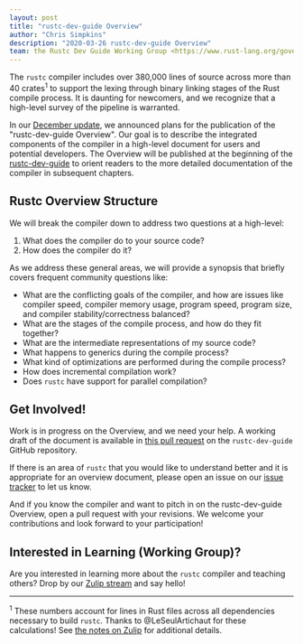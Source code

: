 ```yaml
---
layout: post
title: "rustc-dev-guide Overview"
author: "Chris Simpkins"
description: "2020-03-26 rustc-dev-guide Overview"
team: the Rustc Dev Guide Working Group <https://www.rust-lang.org/governance/teams/compiler#wg-rustc-dev-guide>
---
```


The `rustc` compiler includes over 380,000 lines of source across more than 40 crates<sup>1</sup> to support the lexing through binary linking stages of the Rust compile process. It is daunting for newcomers, and we recognize that a high-level survey of the pipeline is warranted.

In our [December update](https://blog.rust-lang.org/inside-rust/2019/12/20/wg-learning-update.html), we announced plans for the publication of the "rustc-dev-guide Overview". Our goal is to describe the integrated components of the compiler in a high-level document for users and potential developers. The Overview will be published at the beginning of the [rustc-dev-guide](https://rustc-dev-guide.rust-lang.org/) to orient readers to the more detailed documentation of the compiler in subsequent chapters.

## Rustc Overview Structure

We will break the compiler down to address two questions at a high-level:

1. What does the compiler do to your source code?
2. How does the compiler do it?

As we address these general areas, we will provide a synopsis that briefly covers frequent community questions like:

- What are the conflicting goals of the compiler, and how are issues like compiler speed, compiler memory usage, program speed, program size, and compiler stability/correctness balanced?
- What are the stages of the compile process, and how do they fit together?
- What are the intermediate representations of my source code?
- What happens to generics during the compile process?
- What kind of optimizations are performed during the compile process?
- How does incremental compilation work?
- Does `rustc` have support for parallel compilation?

## Get Involved!

Work is in progress on the Overview, and we need your help. A working draft of the document is available in [this pull request](https://github.com/rust-lang/rustc-dev-guide/pull/633) on the `rustc-dev-guide` GitHub repository.

If there is an area of `rustc` that you would like to understand better and it is appropriate for an overview document, please open an issue on our [issue tracker](https://github.com/rust-lang/rustc-dev-guide/issues) to let us know.

And if you know the compiler and want to pitch in on the rustc-dev-guide Overview, open a pull request with your revisions. We welcome your contributions and look forward to your participation!

## Interested in Learning (Working Group)?

Are you interested in learning more about the `rustc` compiler and teaching others? Drop by our [Zulip stream](https://rust-lang.zulipchat.com/#narrow/stream/196385-t-compiler.2Fwg-rustc-dev-guide) and say hello!

---

<sup>1</sup> These numbers account for lines in Rust files across all dependencies necessary to build `rustc`. Thanks to @LeSeulArtichaut for these calculations! See [the notes on Zulip](https://rust-lang.zulipchat.com/#narrow/stream/196385-t-compiler.2Fwg-rustc-dev-guide/topic/The.20Rustc.20Overview.3A.20blog.20post/near/189441101) for additional details.
